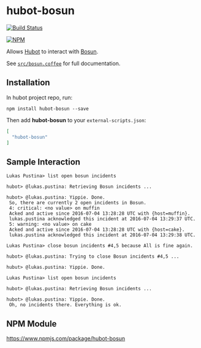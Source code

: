 # hubot-bosun

[![Build Status](https://travis-ci.org/lukaspustina/hubot-bosun.svg?branch=master)](https://travis-ci.org/lukaspustina/hubot-bosun)

[![NPM](https://nodei.co/npm/hubot-bosun.png)](https://nodei.co/npm/hubot-bosun/)

Allows [Hubot](https://hubot.github.com) to interact with [Bosun](http://bosun.org).

See [`src/bosun.coffee`](src/bosun.coffee) for full documentation.

## Installation

In hubot project repo, run:

`npm install hubot-bosun --save`

Then add **hubot-bosun** to your `external-scripts.json`:

```json
[
  "hubot-bosun"
]
```

## Sample Interaction

```
Lukas Pustina> list open bosun incidents

hubot> @lukas.pustina: Retrieving Bosun incidents ...

hubot> @lukas.pustina: Yippie. Done.
 So, there are currently 2 open incidents in Bosun.
 4: critical: <no value> on muffin
 Acked and active since 2016-07-04 13:28:28 UTC with {host=muffin}.
 lukas.pustina acknowledged this incident at 2016-07-04 13:29:37 UTC.
 5: warning: <no value> on cake
 Acked and active since 2016-07-04 13:28:28 UTC with {host=cake}.
 lukas.pustina acknowledged this incident at 2016-07-04 13:29:38 UTC.

Lukas Pustina> close bosun incidents #4,5 because All is fine again.

hubot> @lukas.pustina: Trying to close Bosun incidents #4,5 ...

hubut> @lukas.pustina: Yippie. Done.

Lukas Pustina> list open bosun incidents

hubot> @lukas.pustina: Retrieving Bosun incidents ...

hubot> @lukas.pustina: Yippie. Done.
 Oh, no incidents there. Everything is ok.
```

## NPM Module

https://www.npmjs.com/package/hubot-bosun
